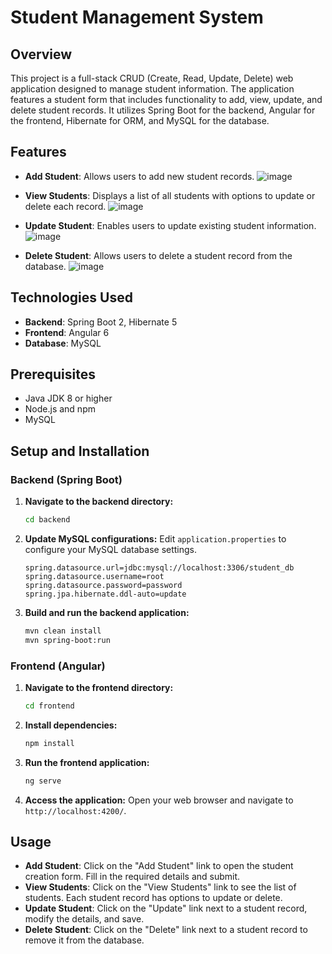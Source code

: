 # Student Management System

## Overview

This project is a full-stack CRUD (Create, Read, Update, Delete) web application designed to manage student information. The application features a student form that includes functionality to add, view, update, and delete student records. It utilizes Spring Boot for the backend, Angular for the frontend, Hibernate for ORM, and MySQL for the database.

## Features

- **Add Student**: Allows users to add new student records.
 ![image](https://github.com/FATHOM-HUNTER/Student-Management-CRUD-/assets/88205680/73dba853-5b66-4755-896c-9fc11be7d0c7)

- **View Students**: Displays a list of all students with options to update or delete each record.
 ![image](https://github.com/FATHOM-HUNTER/Student-Management-CRUD-/assets/88205680/18747f8b-c2a3-444d-bf9c-d8531980b994)

- **Update Student**: Enables users to update existing student information.
 ![image](https://github.com/FATHOM-HUNTER/Student-Management-CRUD-/assets/88205680/bb7866fe-7c79-47b7-aaae-27184bf887ef)

- **Delete Student**: Allows users to delete a student record from the database.
 ![image](https://github.com/FATHOM-HUNTER/Student-Management-CRUD-/assets/88205680/1f4e58d7-9d63-4198-a180-88004e4321df)
 

## Technologies Used

- **Backend**: Spring Boot 2, Hibernate 5
- **Frontend**: Angular 6
- **Database**: MySQL

## Prerequisites

- Java JDK 8 or higher
- Node.js and npm
- MySQL

## Setup and Installation

### Backend (Spring Boot)

1. **Navigate to the backend directory:**
   ```bash
   cd backend
   ```

2. **Update MySQL configurations:**
   Edit `application.properties` to configure your MySQL database settings.
   ```properties
   spring.datasource.url=jdbc:mysql://localhost:3306/student_db
   spring.datasource.username=root
   spring.datasource.password=password
   spring.jpa.hibernate.ddl-auto=update
   ```

3. **Build and run the backend application:**
   ```bash
   mvn clean install
   mvn spring-boot:run
   ```

### Frontend (Angular)

1. **Navigate to the frontend directory:**
   ```bash
   cd frontend
   ```

2. **Install dependencies:**
   ```bash
   npm install
   ```

3. **Run the frontend application:**
   ```bash
   ng serve
   ```

4. **Access the application:**
   Open your web browser and navigate to `http://localhost:4200/`.

## Usage

- **Add Student**: Click on the "Add Student" link to open the student creation form. Fill in the required details and submit.
- **View Students**: Click on the "View Students" link to see the list of students. Each student record has options to update or delete.
- **Update Student**: Click on the "Update" link next to a student record, modify the details, and save.
- **Delete Student**: Click on the "Delete" link next to a student record to remove it from the database.
